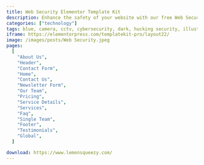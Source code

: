 ```yaml
---
title: Web Security Elementor Template Kit
description: Enhance the safety of your website with our free Web Security Elementor Template Kit. Simplify the process of building a secure and professional-looking website with a collection of pre-designed templates tailored specifically for web security businesses. With Elementor's user-friendly interface, customizing your site has never been easier. Protect your online presence and instill confidence in your visitors with this comprehensive Template Kit. Stay one step ahead of potential threats while showcasing your expertise in the field. Take advantage of this free and powerful resource to fortify your web security business today.
categories: ["technology"]
tags: blue, camera, cctv, cybersecurity, dark, hucking security, illustrations, safeguard, safety, security company, solutions, surveillance, technology, web protection
iframe: https://elementorpress.com/templatekit-pro/layout22/
image: /images/posts/Web Security.jpeg
pages:
  [
    "About Us",
    "Header",
    "Contact Form",
    "Home",
    "Contact Us",
    "Newsletter Form",
    "Our Team",
    "Pricing",
    "Service Details",
    "Services",
    "Faq",
    "Single Team",
    "Footer",
    "Testimonials",
    "Global",
  ]

download: https://www.lemonsqueezy.com/
---
```

